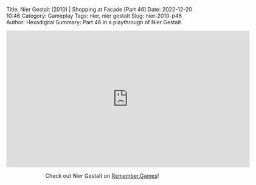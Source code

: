 Title: Nier Gestalt (2010) | Shopping at Facade [Part 46]
Date: 2022-12-20 10:46
Category: Gameplay
Tags: nier,  nier gestalt
Slug: nier-2010-p46
Author: Hexadigital
Summary: Part 46 in a playthrough of Nier Gestalt.

<center><iframe src="https://www.youtube.com/embed/GlBE-0Hf_Jc?feature=oembed" allow="accelerometer; autoplay; encrypted-media; gyroscope; picture-in-picture" width="640" height="360" frameborder="0"></iframe>

Check out Nier Gestalt on [Remember.Games](https://remember.games/game/2307/nier/)!</center>